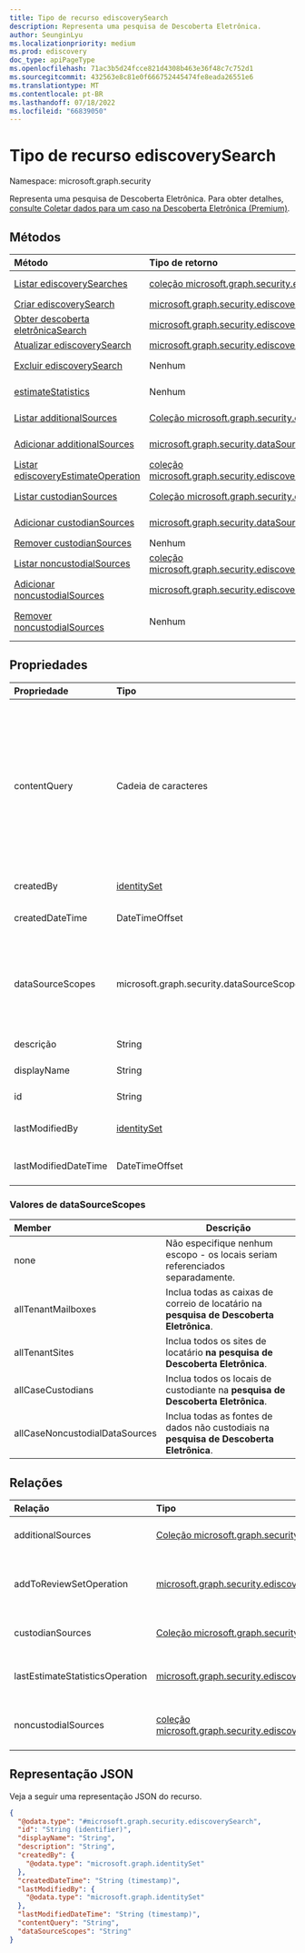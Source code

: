 ```yaml
---
title: Tipo de recurso ediscoverySearch
description: Representa uma pesquisa de Descoberta Eletrônica.
author: SeunginLyu
ms.localizationpriority: medium
ms.prod: ediscovery
doc_type: apiPageType
ms.openlocfilehash: 71ac3b5d24fcce821d4308b463e36f48c7c752d1
ms.sourcegitcommit: 432563e8c81e0f666752445474fe8eada26551e6
ms.translationtype: MT
ms.contentlocale: pt-BR
ms.lasthandoff: 07/18/2022
ms.locfileid: "66839050"
---
```

# <a name="ediscoverysearch-resource-type"></a>Tipo de recurso ediscoverySearch

Namespace: microsoft.graph.security



Representa uma pesquisa de Descoberta Eletrônica. Para obter detalhes, [consulte Coletar dados para um caso na Descoberta Eletrônica (Premium)](/microsoft-365/compliance/collecting-data-for-ediscovery).


## <a name="methods"></a>Métodos
|Método|Tipo de retorno|Descrição|
|:---|:---|:---|
|[Listar ediscoverySearches](../api/security-ediscoverycase-list-searches.md)|[coleção microsoft.graph.security.ediscoverySearch](../resources/security-ediscoverysearch.md)|Obtenha uma lista dos [objetos ediscoverySearch](../resources/security-ediscoverysearch.md) e suas propriedades.|
|[Criar ediscoverySearch](../api/security-ediscoverycase-post-searches.md)|[microsoft.graph.security.ediscoverySearch](../resources/security-ediscoverysearch.md)|Crie um novo [objeto ediscoverySearch](../resources/security-ediscoverysearch.md) .|
|[Obter descoberta eletrônicaSearch](../api/security-ediscoverysearch-get.md)|[microsoft.graph.security.ediscoverySearch](../resources/security-ediscoverysearch.md)|Leia as propriedades e as relações de [um objeto ediscoverySearch](../resources/security-ediscoverysearch.md) .|
|[Atualizar ediscoverySearch](../api/security-ediscoverysearch-update.md)|[microsoft.graph.security.ediscoverySearch](../resources/security-ediscoverysearch.md)|Atualize as propriedades de [um objeto ediscoverySearch](../resources/security-ediscoverysearch.md) .|
|[Excluir ediscoverySearch](../api/security-ediscoverycase-delete-searches.md)|Nenhum|[Exclua um objeto microsoft.graph.security.ediscoverySearch](../resources/security-ediscoverysearch.md).|
|[estimateStatistics](../api/security-ediscoverysearch-estimatestatistics.md)|Nenhum|Execute uma operação de estimativa de estatísticas nos dados contidos na pesquisa de Descoberta Eletrônica.|
|[Listar additionalSources](../api/security-ediscoverysearch-list-additionalsources.md)|[Coleção microsoft.graph.security.dataSource](../resources/security-datasource.md)|Obtenha a lista de [fontes adicionais](../resources/security-datasource.md) associadas a [uma pesquisa de Descoberta Eletrônica](../resources/security-ediscoverysearch.md).|
|[Adicionar additionalSources](../api/security-ediscoverysearch-post-additionalsources.md)|[microsoft.graph.security.dataSource](../resources/security-datasource.md)|Crie uma nova [fonte adicional](../resources/security-datasource.md) associada a [uma pesquisa de Descoberta Eletrônica](../resources/security-ediscoverysearch.md).|
|[Listar ediscoveryEstimateOperation](../api/security-ediscoverysearch-list-lastestimatestatisticsoperation.md)|[coleção microsoft.graph.security.ediscoveryEstimateOperation](../resources/security-ediscoveryestimateoperation.md)|Obtenha os últimos [objetos ediscoveryEstimateOperation](../resources/security-ediscoveryestimateoperation.md) e suas propriedades.|
|[Listar custodianSources](../api/security-ediscoverysearch-list-custodiansources.md)|[Coleção microsoft.graph.security.dataSource](../resources/security-datasource.md)|Obtenha a lista de fontes de dados de custódia associadas a [uma pesquisa de Descoberta Eletrônica](../resources/security-ediscoverysearch.md).|
|[Adicionar custodianSources](../api/security-ediscoverysearch-post-custodiansources.md)|[microsoft.graph.security.dataSource](../resources/security-datasource.md)|Crie uma nova fonte custodiante associada a [uma pesquisa de Descoberta Eletrônica](../resources/security-ediscoverysearch.md).|
|[Remover custodianSources](../api/security-ediscoverysearch-delete-custodiansources.md)|Nenhum|Remova um [objeto microsoft.graph.security.dataSource](../resources/security-datasource.md) .|
|[Listar noncustodialSources](../api/security-ediscoverysearch-list-noncustodialsources.md)|[coleção microsoft.graph.security.ediscoveryNoncustodialDataSource](../resources/security-ediscoverynoncustodialdatasource.md)|Obtenha a lista de não custodiaisSources associados a uma [pesquisa de Descoberta Eletrônica](../resources/security-ediscoverysearch.md).|
|[Adicionar noncustodialSources](../api/security-ediscoverysearch-post-noncustodialsources.md)|[microsoft.graph.security.ediscoveryNoncustodialDataSource](../resources/security-ediscoverynoncustodialdatasource.md)|Crie uma nova fonte não custodiante associada a [uma pesquisa de Descoberta Eletrônica](../resources/security-ediscoverysearch.md).|
|[Remover noncustodialSources](../api/security-ediscoverysearch-delete-noncustodialsources.md)|Nenhum|Remova um [objeto microsoft.graph.security.ediscoveryNoncustodialDataSource](../resources/security-ediscoverynoncustodialdatasource.md) .|

## <a name="properties"></a>Propriedades
|Propriedade|Tipo|Descrição|
|:---|:---|:---|
|contentQuery|Cadeia de caracteres|A cadeia de caracteres de consulta na consulta KQL (Linguagem de Consulta de Palavra-chave). Para obter detalhes, consulte [consultas de palavra-chave e condições de pesquisa para Pesquisa de Conteúdo e Descoberta Eletrônica](/microsoft-365/compliance/keyword-queries-and-search-conditions). Você pode refinar pesquisas usando campos emparelhados com valores; por exemplo, assunto:"Finanças Trimestrais *" E Data>=01/06/2016 E Data<=01/07/2016*.|
|createdBy|[identitySet](../resources/identityset.md)|O usuário que criou **a pesquisa de Descoberta Eletrônica**.|
|createdDateTime|DateTimeOffset|A data e a hora em **que a pesquisa de Descoberta** Eletrônica foi criada.|
|dataSourceScopes|microsoft.graph.security.dataSourceScopes|Quando especificado, a coleção abrangerá um serviço para uma carga de trabalho inteira. Os valores possíveis são: `none`, `allTenantMailboxes`, `allTenantSites`, `allCaseCustodians`, `allCaseNoncustodialDataSources`.|
|descrição|String|A descrição da **pesquisa de Descoberta Eletrônica**.|
|displayName|String|O nome de exibição da **pesquisa de Descoberta Eletrônica**.|
|id|String| A ID da **pesquisa de Descoberta Eletrônica**. Somente leitura. |
|lastModifiedBy|[identitySet](../resources/identityset.md)|O último usuário que modificou **a pesquisa de Descoberta Eletrônica**.|
|lastModifiedDateTime|DateTimeOffset|A última data e hora em que **a pesquisa de Descoberta Eletrônica** foi modificada.|

### <a name="datasourcescopes-values"></a>Valores de dataSourceScopes

|Member|Descrição|
|:----|-----------|
|none|Não especifique nenhum escopo - os locais seriam referenciados separadamente.|
|allTenantMailboxes|Inclua todas as caixas de correio de locatário na **pesquisa de Descoberta Eletrônica**.|
|allTenantSites|Inclua todos os sites de locatário **na pesquisa de Descoberta Eletrônica**.|
|allCaseCustodians|Inclua todos os locais de custodiante na **pesquisa de Descoberta Eletrônica**.|
|allCaseNoncustodialDataSources|Inclua todas as fontes de dados não custodiais na **pesquisa de Descoberta Eletrônica**.|

## <a name="relationships"></a>Relações
|Relação|Tipo|Descrição|
|:---|:---|:---|
|additionalSources|[Coleção microsoft.graph.security.dataSource](../resources/security-datasource.md)|Adiciona uma fonte adicional à **pesquisa de Descoberta Eletrônica**.|
|addToReviewSetOperation|[microsoft.graph.security.ediscoveryAddToReviewSetOperation](../resources/security-ediscoveryaddtoreviewsetoperation.md)|Adiciona os resultados da **pesquisa de Descoberta Eletrônica** ao **reviewSet especificado**.|
|custodianSources|[Coleção microsoft.graph.security.dataSource](../resources/security-datasource.md)|**Fontes custodiante** incluídas na **pesquisa de Descoberta Eletrônica**.|
|lastEstimateStatisticsOperation|[microsoft.graph.security.ediscoveryEstimateOperation](../resources/security-ediscoveryestimateoperation.md)|A última operação de estimativa associada à **pesquisa de Descoberta Eletrônica**.|
|noncustodialSources|[coleção microsoft.graph.security.ediscoveryNoncustodialDataSource](../resources/security-ediscoverynoncustodialdatasource.md)|**fontes noncustodialDataSource** incluídas na **pesquisa de Descoberta Eletrônica**|

## <a name="json-representation"></a>Representação JSON
Veja a seguir uma representação JSON do recurso.
<!-- {
  "blockType": "resource",
  "keyProperty": "id",
  "@odata.type": "microsoft.graph.security.ediscoverySearch",
  "openType": false
}
-->
``` json
{
  "@odata.type": "#microsoft.graph.security.ediscoverySearch",
  "id": "String (identifier)",
  "displayName": "String",
  "description": "String",
  "createdBy": {
    "@odata.type": "microsoft.graph.identitySet"
  },
  "createdDateTime": "String (timestamp)",
  "lastModifiedBy": {
    "@odata.type": "microsoft.graph.identitySet"
  },
  "lastModifiedDateTime": "String (timestamp)",
  "contentQuery": "String",
  "dataSourceScopes": "String"
}
```